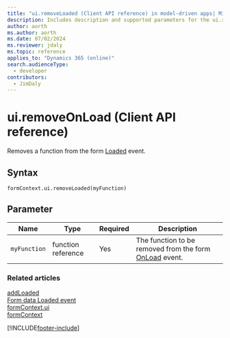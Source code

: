 ```yaml
---
title: "ui.removeLoaded (Client API reference) in model-driven apps| MicrosoftDocs"
description: Includes description and supported parameters for the ui.removeLoaded method.
author: aorth
ms.author: aorth
ms.date: 07/02/2024
ms.reviewer: jdaly
ms.topic: reference
applies_to: "Dynamics 365 (online)"
search.audienceType: 
  - developer
contributors:
  - JimDaly
---
```

# ui.removeOnLoad (Client API reference)

Removes a function from the form [Loaded](../../events/form-loaded.md) event.

## Syntax

`formContext.ui.removeLoaded(myFunction)`

## Parameter

|Name|Type|Required|Description|
|--|--|--|--|
|`myFunction`|function reference|Yes|The function to be removed from the form [OnLoad](../events/form-loaded.md) event.

### Related articles

[addLoaded](addLoaded.md)   
[Form data Loaded event](../events/form-loaded.md)   
[formContext.ui](../formContext-ui.md)   
[formContext](../../clientapi-form-context.md)

[!INCLUDE[footer-include](../../../../../includes/footer-banner.md)]
